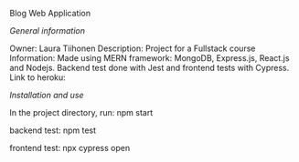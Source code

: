 Blog Web Application

*General information*

Owner: Laura Tiihonen
Description: Project for a Fullstack course
Information: Made using MERN framework: MongoDB, Express.js, React.js and Nodejs. Backend test done with Jest and frontend tests with Cypress.
Link to heroku:

*Installation and use*

In the project directory, run:
npm start

backend test:
npm test

frontend test:
npx cypress open